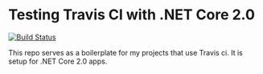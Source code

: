 # Testing Travis CI with .NET Core 2.0

[![Build Status](https://travis-ci.org/petrspelos/netCoreCiPlayground.svg?branch=master)](https://travis-ci.org/petrspelos/netCoreCiPlayground)

This repo serves as a boilerplate for my projects that use Travis ci. It is setup for .NET Core 2.0 apps.
